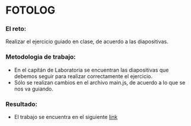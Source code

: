 # FOTOLOG

### El reto:

Realizar el ejercicio guiado en clase, de acuerdo a las diapositivas.

### Metodologia de trabajo:
- En el capitán de Laboratoria se encuentran las diapositivas que debemos seguir para realizar correctamente el ejercicio.
- Sólo se realizan cambios en el archivo main.js, de acuerdo a lo que se nos va guiando.

### Resultado:
- El trabajo se encuentra en el siguiente [link](https://nicolealiste.github.io/fotolog/)